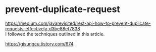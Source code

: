 # prevent-duplicate-request

https://medium.com/javarevisited/rest-api-how-to-prevent-duplicate-requests-effectively-d3be88ef7838  
I followed the techniques outlined in this article.


https://gisungcu.tistory.com/674
